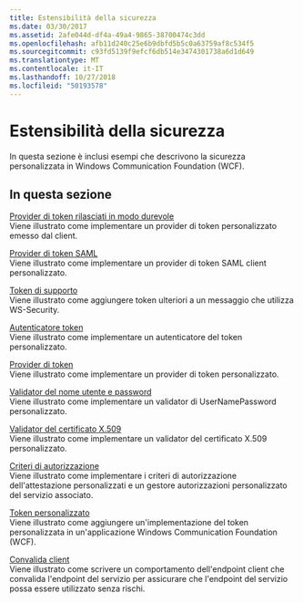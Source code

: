 ```yaml
---
title: Estensibilità della sicurezza
ms.date: 03/30/2017
ms.assetid: 2afe044d-df4a-49a4-9865-38700474c3dd
ms.openlocfilehash: afb11d240c25e6b9dbfd5b5c0a63759af8c534f5
ms.sourcegitcommit: c93fd5139f9efcf6db514e3474301738a6d1d649
ms.translationtype: MT
ms.contentlocale: it-IT
ms.lasthandoff: 10/27/2018
ms.locfileid: "50193578"
---
```

# <a name="security-extensibility"></a>Estensibilità della sicurezza
In questa sezione è inclusi esempi che descrivono la sicurezza personalizzata in Windows Communication Foundation (WCF).  
  
## <a name="in-this-section"></a>In questa sezione  
 [Provider di token rilasciati in modo durevole](../../../../docs/framework/wcf/samples/durable-issued-token-provider.md)  
 Viene illustrato come implementare un provider di token personalizzato emesso dal client.  
  
 [Provider di token SAML](../../../../docs/framework/wcf/samples/saml-token-provider.md)  
 Viene illustrato come implementare un provider di token SAML client personalizzato.  
  
 [Token di supporto](../../../../docs/framework/wcf/samples/supporting-tokens.md)  
 Viene illustrato come aggiungere token ulteriori a un messaggio che utilizza WS-Security.  
  
 [Autenticatore token](../../../../docs/framework/wcf/samples/token-authenticator.md)  
 Viene illustrato come implementare un autenticatore del token personalizzato.  
  
 [Provider di token](../../../../docs/framework/wcf/samples/token-provider.md)  
 Viene illustrato come implementare un provider di token personalizzato.  
  
 [Validator del nome utente e password](../../../../docs/framework/wcf/samples/user-name-password-validator.md)  
 Viene illustrato come implementare un validator di UserNamePassword personalizzato.  
  
 [Validator del certificato X.509](../../../../docs/framework/wcf/samples/x-509-certificate-validator.md)  
 Viene illustrato come implementare un validator del certificato X.509 personalizzato.  
  
 [Criteri di autorizzazione](../../../../docs/framework/wcf/samples/authorization-policy.md)  
 Viene illustrato come implementare i criteri di autorizzazione dell'attestazione personalizzati e un gestore autorizzazioni personalizzato del servizio associato.  
  
 [Token personalizzato](../../../../docs/framework/wcf/samples/custom-token.md)  
 Viene illustrato come aggiungere un'implementazione del token personalizzata in un'applicazione Windows Communication Foundation (WCF).  
  
 [Convalida client](../../../../docs/framework/wcf/samples/client-validation.md)  
 Viene illustrato come scrivere un comportamento dell'endpoint client che convalida l'endpoint del servizio per assicurare che l'endpoint del servizio possa essere utilizzato senza rischi.
